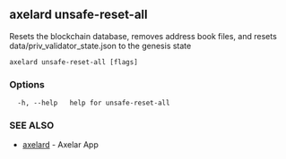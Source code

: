 ## axelard unsafe-reset-all

Resets the blockchain database, removes address book files, and resets data/priv_validator_state.json to the genesis state

```
axelard unsafe-reset-all [flags]
```

### Options

```
  -h, --help   help for unsafe-reset-all
```

### SEE ALSO

- [axelard](axelard.md)	 - Axelar App

